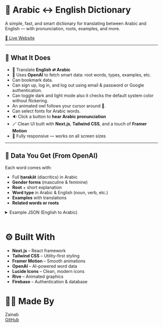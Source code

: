 # 📘 Arabic ↔ English Dictionary

A simple, fast, and smart dictionary for translating between Arabic and English — with pronunciation, roots, examples, and more.

[🔗 Live Website](https://arabic-english-dictionary.vercel.app/)

---

## 🚀 What It Does

- 🔁 Translate **English ⇄ Arabic**
- 🧠 Uses **OpenAI** to fetch smart data: root words, types, examples, etc.
- Can bookmark data.
- Can sign up, log in, and log out using email & password or Google authentication.
- Can toggle dark and light mode also it checks the default system color without flickering.
- An animated owl follows your cursor around 🦉.
- Can select fonts for Arabic words.
- 🔉 Click a button to **hear Arabic pronunciation**
- 🪄 Clean UI built with **Next.js**, **Tailwind CSS**, and a touch of **Framer Motion**
- 📱 Fully responsive — works on all screen sizes

---

## 🔡 Data You Get (From OpenAI)

Each word comes with:

- Full **ḥarakāt** (diacritics) in Arabic
- **Gender forms** (masculine & feminine)
- **Root** + short explanation
- **Word type** in Arabic & English (noun, verb, etc.)
- **Examples** with translations
- **Related words or roots**

<details>
<summary>Example JSON (English to Arabic)</summary>

```json
{
  "englishWord": "write",
  "arabicTranslation": "كَتَبَ",
  "genderForms": {
    "masculine": "كَاتِب",
    "feminine": "كَاتِبَة"
  },
  "type": {
    "arabic": "فِعْل",
    "english": "verb"
  },
  "root": "ك ت ب",
  "rootExplanation": "Related to writing or books",
  "relatedRoots": ["كِتَاب", "مَكْتُوب"],
  "examples": [
    { "arabic": "هُوَ يَكْتُبُ رِسَالَةً", "english": "He is writing a letter." },
    { "arabic": "هِيَ كَتَبَتْ فِي دَفْتَرِهَا", "english": "She wrote in her notebook." }
  ]
}

```

</details>

<br>


# ⚙️ Built With

- **Next.js** – React framework  
- **Tailwind CSS** – Utility-first styling  
- **Framer Motion** – Smooth animations  
- **OpenAI** – AI-powered word data  
- **Lucide Icons** – Clean, modern icons  
- **Rive** – Animated graphics  
- **Firebase** – Authentication & database  



# 👩‍💻 Made By

Zainab  
[GitHub](https://github.com/Zainabeyy/Arabic-English-Dictionary)

